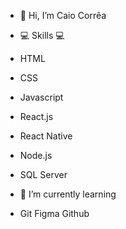 - 👋 Hi, I’m Caio Corrêa

- 💻 Skills 💻
- HTML
- CSS
- Javascript
- React.js
- React Native
- Node.js
- SQL Server
  
- 🌱 I’m currently learning
- 
  Git
  Figma
  Github


<!---
Caiiocorrea/Caiiocorrea is a ✨ special ✨ repository because its `README.md` (this file) appears on your GitHub profile.
You can click the Preview link to take a look at your changes.
--->
